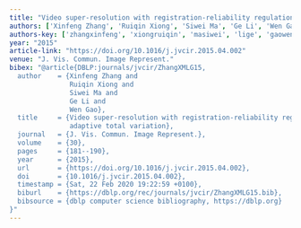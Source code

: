 ```yaml
---
title: "Video super-resolution with registration-reliability regulation and adaptive total variation"
authors: ['Xinfeng Zhang', 'Ruiqin Xiong', 'Siwei Ma', 'Ge Li', 'Wen Gao 0001']
authors-key: ['zhangxinfeng', 'xiongruiqin', 'masiwei', 'lige', 'gaowen']
year: "2015"
article-link: "https://doi.org/10.1016/j.jvcir.2015.04.002"
venue: "J. Vis. Commun. Image Represent."
bibex: "@article{DBLP:journals/jvcir/ZhangXMLG15,
  author    = {Xinfeng Zhang and
               Ruiqin Xiong and
               Siwei Ma and
               Ge Li and
               Wen Gao},
  title     = {Video super-resolution with registration-reliability regulation and
               adaptive total variation},
  journal   = {J. Vis. Commun. Image Represent.},
  volume    = {30},
  pages     = {181--190},
  year      = {2015},
  url       = {https://doi.org/10.1016/j.jvcir.2015.04.002},
  doi       = {10.1016/j.jvcir.2015.04.002},
  timestamp = {Sat, 22 Feb 2020 19:22:59 +0100},
  biburl    = {https://dblp.org/rec/journals/jvcir/ZhangXMLG15.bib},
  bibsource = {dblp computer science bibliography, https://dblp.org}
}"
---
```


